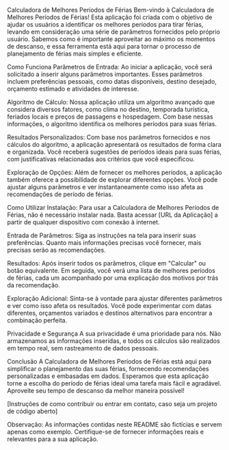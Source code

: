 Calculadora de Melhores Períodos de Férias
Bem-vindo à Calculadora de Melhores Períodos de Férias! Esta aplicação foi criada com o objetivo de ajudar os usuários a identificar os melhores períodos para tirar férias, levando em consideração uma série de parâmetros fornecidos pelo próprio usuário. Sabemos como é importante aproveitar ao máximo os momentos de descanso, e essa ferramenta está aqui para tornar o processo de planejamento de férias mais simples e eficiente.

Como Funciona
Parâmetros de Entrada: Ao iniciar a aplicação, você será solicitado a inserir alguns parâmetros importantes. Esses parâmetros incluem preferências pessoais, como datas disponíveis, destino desejado, orçamento estimado e atividades de interesse.

Algoritmo de Cálculo: Nossa aplicação utiliza um algoritmo avançado que considera diversos fatores, como clima no destino, temporada turística, feriados locais e preços de passagens e hospedagem. Com base nessas informações, o algoritmo identifica os melhores períodos para suas férias.

Resultados Personalizados: Com base nos parâmetros fornecidos e nos cálculos do algoritmo, a aplicação apresentará os resultados de forma clara e organizada. Você receberá sugestões de períodos ideais para suas férias, com justificativas relacionadas aos critérios que você especificou.

Exploração de Opções: Além de fornecer os melhores períodos, a aplicação também oferece a possibilidade de explorar diferentes opções. Você pode ajustar alguns parâmetros e ver instantaneamente como isso afeta as recomendações de período de férias.

Como Utilizar
Instalação: Para usar a Calculadora de Melhores Períodos de Férias, não é necessário instalar nada. Basta acessar [URL da Aplicação] a partir de qualquer dispositivo com conexão à internet.

Entrada de Parâmetros: Siga as instruções na tela para inserir suas preferências. Quanto mais informações precisas você fornecer, mais precisas serão as recomendações.

Resultados: Após inserir todos os parâmetros, clique em "Calcular" ou botão equivalente. Em seguida, você verá uma lista de melhores períodos de férias, cada um acompanhado por uma explicação dos motivos por trás da recomendação.

Exploração Adicional: Sinta-se à vontade para ajustar diferentes parâmetros e ver como isso afeta os resultados. Você pode experimentar com datas diferentes, orçamentos variados e destinos alternativos para encontrar a combinação perfeita.

Privacidade e Segurança
A sua privacidade é uma prioridade para nós. Não armazenamos as informações inseridas, e todos os cálculos são realizados em tempo real, sem rastreamento de dados pessoais.

Conclusão
A Calculadora de Melhores Períodos de Férias está aqui para simplificar o planejamento das suas férias, fornecendo recomendações personalizadas e embasadas em dados. Esperamos que esta aplicação torne a escolha do período de férias ideal uma tarefa mais fácil e agradável. Aproveite seu tempo de descanso da melhor maneira possível!

[Instruções de como contribuir ou entrar em contato, caso seja um projeto de código aberto]

Observação: As informações contidas neste README são fictícias e servem apenas como exemplo. Certifique-se de fornecer informações reais e relevantes para a sua aplicação.